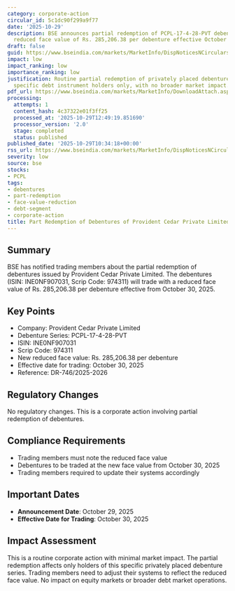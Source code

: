 ```yaml
---
category: corporate-action
circular_id: 5c1dc90f299a9f77
date: '2025-10-29'
description: BSE announces partial redemption of PCPL-17-4-28-PVT debentures with
  reduced face value of Rs. 285,206.38 per debenture effective October 30, 2025.
draft: false
guid: https://www.bseindia.com/markets/MarketInfo/DispNoticesNCirculars.aspx?Noticeid={8B22A4FF-BDE8-4EF2-91C7-9BB81703FF2C}&noticeno=20251029-9&dt=10/29/2025&icount=9&totcount=29&flag=0
impact: low
impact_ranking: low
importance_ranking: low
justification: Routine partial redemption of privately placed debentures affecting
  specific debt instrument holders only, with no broader market impact.
pdf_url: https://www.bseindia.com/markets/MarketInfo/DownloadAttach.aspx?id=20251029-9&attachedId=
processing:
  attempts: 1
  content_hash: 4c37322e01f3ff25
  processed_at: '2025-10-29T12:49:19.851690'
  processor_version: '2.0'
  stage: completed
  status: published
published_date: '2025-10-29T10:34:18+00:00'
rss_url: https://www.bseindia.com/markets/MarketInfo/DispNoticesNCirculars.aspx?Noticeid={8B22A4FF-BDE8-4EF2-91C7-9BB81703FF2C}&noticeno=20251029-9&dt=10/29/2025&icount=9&totcount=29&flag=0
severity: low
source: bse
stocks:
- PCPL
tags:
- debentures
- part-redemption
- face-value-reduction
- debt-segment
- corporate-action
title: Part Redemption of Debentures of Provident Cedar Private Limited
---
```


## Summary

BSE has notified trading members about the partial redemption of debentures issued by Provident Cedar Private Limited. The debentures (ISIN: INE0NF907031, Scrip Code: 974311) will trade with a reduced face value of Rs. 285,206.38 per debenture effective from October 30, 2025.

## Key Points

- Company: Provident Cedar Private Limited
- Debenture Series: PCPL-17-4-28-PVT
- ISIN: INE0NF907031
- Scrip Code: 974311
- New reduced face value: Rs. 285,206.38 per debenture
- Effective date for trading: October 30, 2025
- Reference: DR-746/2025-2026

## Regulatory Changes

No regulatory changes. This is a corporate action involving partial redemption of debentures.

## Compliance Requirements

- Trading members must note the reduced face value
- Debentures to be traded at the new face value from October 30, 2025
- Trading members required to update their systems accordingly

## Important Dates

- **Announcement Date**: October 29, 2025
- **Effective Date for Trading**: October 30, 2025

## Impact Assessment

This is a routine corporate action with minimal market impact. The partial redemption affects only holders of this specific privately placed debenture series. Trading members need to adjust their systems to reflect the reduced face value. No impact on equity markets or broader debt market operations.